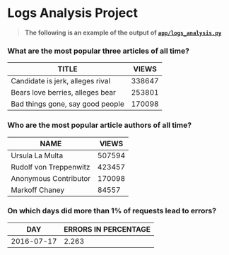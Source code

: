 # Logs Analysis Project

> __The following is an example of the output of [`app/logs_analysis.py`][1]__

### What are the most popular three articles of all time?

| TITLE | VIEWS |
| --- | --- |
| Candidate is jerk, alleges rival | 338647 |
| Bears love berries, alleges bear | 253801 |
| Bad things gone, say good people | 170098 |


### Who are the most popular article authors of all time?

| NAME | VIEWS |
| --- | --- |
| Ursula La Multa | 507594 |
| Rudolf von Treppenwitz | 423457 |
| Anonymous Contributor | 170098 |
| Markoff Chaney | 84557 |


### On which days did more than 1% of requests lead to errors?

| DAY | ERRORS IN PERCENTAGE |
| --- | --- |
| 2016-07-17 | 2.263 |


[1]: https://github.com/rishi-ramawat/FSND_P3-Logs_Analysis/blob/master/app/logs_analysis.py "Logs Analysis Python Code"
